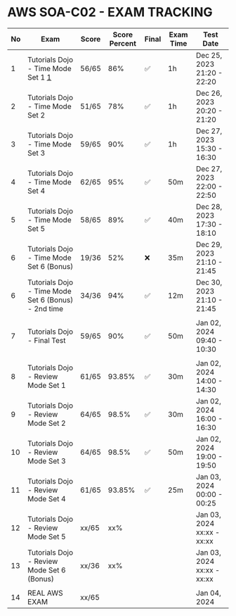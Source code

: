 # AWS SOA-C02 - EXAM TRACKING

| No  | Exam                                                | Score | Score Percent | Final | Exam Time | Test Date                  |
| --- | --------------------------------------------------- | ----- | ------------- | ----- | --------- | -------------------------- |
| 1   | Tutorials Dojo - Time Mode Set 1 [1]                | 56/65 | 86%           | ✅    | 1h        | Dec 25, 2023 21:20 - 22:20 |
| 2   | Tutorials Dojo - Time Mode Set 2                    | 51/65 | 78%           | ✅    | 1h        | Dec 26, 2023 20:20 - 21:20 |
| 3   | Tutorials Dojo - Time Mode Set 3                    | 59/65 | 90%           | ✅    | 1h        | Dec 27, 2023 15:30 - 16:30 |
| 4   | Tutorials Dojo - Time Mode Set 4                    | 62/65 | 95%           | ✅    | 50m       | Dec 27, 2023 22:00 - 22:50 |
| 5   | Tutorials Dojo - Time Mode Set 5                    | 58/65 | 89%           | ✅    | 40m       | Dec 28, 2023 17:30 - 18:10 |
| 6   | Tutorials Dojo - Time Mode Set 6 (Bonus)            | 19/36 | 52%           | ❌    | 35m       | Dec 29, 2023 21:10 - 21:45 |
| 6   | Tutorials Dojo - Time Mode Set 6 (Bonus) - 2nd time | 34/36 | 94%           | ✅    | 12m       | Dec 30, 2023 21:10 - 21:45 |
|     |                                                     |       |               |       |           |                            |
| 7   | Tutorials Dojo - Final Test                         | 59/65 | 90%           | ✅    | 50m       | Jan 02, 2024 09:40 - 10:30 |
|     |                                                     |       |               |       |           |                            |
| 8   | Tutorials Dojo - Review Mode Set 1                  | 61/65 | 93.85%        | ✅    | 30m       | Jan 02, 2024 14:00 - 14:30 |
| 9   | Tutorials Dojo - Review Mode Set 2                  | 64/65 | 98.5%         | ✅    | 30m       | Jan 02, 2024 16:00 - 16:30 |
| 10  | Tutorials Dojo - Review Mode Set 3                  | 64/65 | 98.5%         | ✅    | 50m       | Jan 02, 2024 19:00 - 19:50 |
| 11  | Tutorials Dojo - Review Mode Set 4                  | 61/65 | 93.85%        | ✅    | 25m       | Jan 03, 2024 00:00 - 00:25 |
| 12  | Tutorials Dojo - Review Mode Set 5                  | xx/65 | xx%           |       |           | Jan 03, 2024 xx:xx - xx:xx |
| 13  | Tutorials Dojo - Review Mode Set 6 (Bonus)          | xx/36 | xx%           |       |           | Jan 03, 2024 xx:xx - xx:xx |
|     |                                                     |       |               |       |           |                            |
| 14  | REAL AWS EXAM                                       | xx/65 |               |       |           | Jan 04, 2024               |

<!-- [Catrill SOA-C02 Practice Exam]: https://learn.cantrill.io/courses/1032362/lectures/26901074 -->

[1]: https://portal.tutorialsdojo.com/courses/aws-certified-sysops-administrator-associate-practice-exams/
